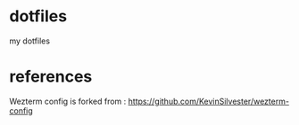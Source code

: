 # dotfiles
my dotfiles

# references
Wezterm config is forked from : https://github.com/KevinSilvester/wezterm-config
